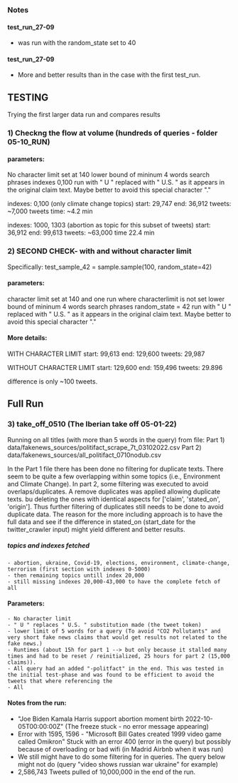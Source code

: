 ### Notes


#### test_run_27-09
+ was run with the random_state set to 40 


#### test_run_27-09
+ More and better results than in the case with the first test_run.


## TESTING
Trying the first larger data run and compares results

### 1) Checkng the flow at volume (hundreds of queries - folder 05-10_RUN)

#### parameters:
No character limit set at 140
lower bound of mininum 4 words search phrases
indexes 0,100
run with " U " replaced with " U.S. " as it appears in the original claim text. Maybe better to avoid this special character "."


indexes: 0,100 (only climate change topics)
start: 29,747 
end: 36,912
tweets: ~7,000 tweets
time: ~4.2 min


indexes: 1000, 1303 (abortion as topic for this subset of tweets)
start: 36,912
end: 99,613
tweets: ~63,000
time 22.4 min



### 2) SECOND CHECK- with and without character limit

Specifically:
test_sample_42 = sample.sample(100, random_state=42)

#### parameters:
character limit set at 140 and one run where characterlimit is not set
lower bound of mininum 4 words search phrases
random_state =  42
run with " U " replaced with " U.S. " as it appears in the original claim text. Maybe better to avoid this special character "."


#### More details:

WITH CHARACTER LIMIT
start: 99,613
end: 129,600
tweets: 29,987


WITHOUT CHARACTER LIMIT
start: 129,600
end: 159,496
tweets: 29.896

difference is only ~100 tweets.



## Full Run

### 3) take_off_0510 (The Iberian take off 05-01-22)

Running on all titles (with more than 5 words in the query) from file:
Part 1) data/fakenews_sources/politifact_scrape_7t_03102022.csv 
Part 2) data/fakenews_sources/all_politifact_0710nodub.csv


In the Part 1 file there has been done no filtering for duplicate texts. There seem to be quite a few overlapping within some topics (i.e., Environment and Climate Change).
In part 2, some filtering was executed to avoid overlaps/duplicates. A remove duplicates was applied allowing duplicate texts. bu deleting the ones with identical aspects for ['claim', 'stated_on', 'origin']. Thus further filtering of duplicates still needs to be done to avoid duplicate data. The reason for the more including approach is to have the full data and see if the difference in stated_on (start_date for the twitter_crawler input) might yield different and better results.

##### topics and indexes fetched
    - abortion, ukraine, Covid-19, elections, environment, climate-change, terrorism (first section with indexes 0-5000)
    - then remaining topics untill index 20,000
    - still missing indexes 20,000-43,000 to have the complete fetch of all

#### Parameters: 
    - No character limit
    - " U " replaces " U.S. " substitution made (the tweet token)
    - lower limit of 5 words for a query (To avoid "CO2 Pollutants" and very short fake news claims that would get results not related to the fake news.)
    - Runtimes (about 15h for part 1 --> but only because it stalled many times and had to be reset / reinitialized, 25 hours for part 2 (15,000 claims)).
    - All query had an added "-politfact" in the end. This was tested in the initial test-phase and was found to be efficient to avoid the tweets that where referencing the 
    - All 



#### Notes from the run:

- "Joe Biden Kamala Harris support abortion moment birth 2022-10-05T00:00:00Z" (The freeze stuck - no error message appearing)
- Error with 1595, 1596 - "Microsoft Bill Gates created 1999 video game called Omikron" Stuck with an error 400 (error in the query) but possibly because of overloading or bad wifi (in Madrid Airbnb when it was run)
- We still might have to do some filtering for in queries. The query below might not do  (query "video shows russian war ukraine" for example)
- 2,586,743 Tweets pulled of 10,000,000 in the end of the run.


